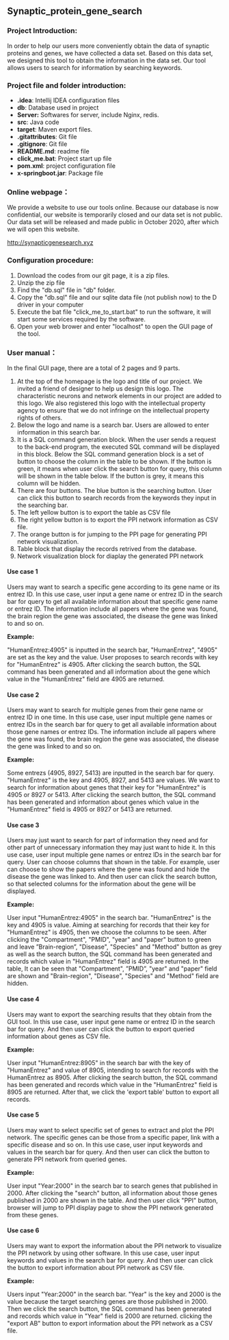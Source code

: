 ## Synaptic_protein_gene_search
### Project Introduction:

In order to help our users more conveniently obtain the data of synaptic proteins and genes, we have collected a data set. Based on this data set, we designed this tool to obtain the information in the data set. Our tool allows users to search for information by searching keywords.



### Project file and folder introduction:

* **.idea**: Intellij IDEA configuration files
* **db**: Database used in project
* **Server:** Softwares for server, include Nginx, redis.
* **src**: Java code
* **target**: Maven export files.
* **.gitattributes**: Git file
* **.gitignore**: Git file
* **README.md**: readme file
* **click_me.bat**: Project start up file
* **pom.xml**: project configuration file
* **x-springboot.jar**: Package file



### Online webpage：

We provide a website to use our tools online. Because our database is now confidential, our website is temporarily closed and our data set is not public. Our data set will be released and made public in October 2020, after which we will open this website.

http://synapticgenesearch.xyz



### Configuration procedure:

1. Download the codes from our git page, it is a zip files.
2. Unzip the zip file
3. Find the "db.sql" file in "db" folder. 
4. Copy the "db.sql" file and our sqlite data file (not publish now) to the D driver in your computer
5. Execute the bat file "click_me_to_start.bat" to run the software, it will start some services required by the software.
6. Open your web brower and enter "localhost" to open the GUI page of the tool.

### User manual：

In the final GUI page, there are a total of 2 pages and 9 parts. 

1. At the top of the homepage is the logo and title of our project. We invited a friend of designer to help us design this logo. The characteristic neurons and network elements in our project are added to this logo. We also registered this logo with the intellectual property agency to ensure that we do not infringe on the intellectual property rights of others.
2. Below the logo and name is a search bar. Users are allowed to enter information in this search bar.
3. It is a SQL command generation block. When the user sends a request to the back-end program, the executed SQL command will be displayed in this block. Below the SQL command generation block is a set of button to choose the column in the table to be shown. If the button is green, it means when user click the search button for query, this column will be shown in the table below. If the button is grey, it means this column will be hidden. 
4. There are four buttons. The blue button is the searching button. User can click this button to search records from the keywords they input in the searching bar. 
5. The left yellow button is to export the table as CSV file 
6. The right yellow button is to export the PPI network information as CSV file. 
7. The orange button is for jumping to the PPI page for generating PPI network visualization.
8. Table block that display the records retrived from the database.
9. Network visualization block for diaplay the generated PPI network



#### Use case 1

Users may want to search a specific gene according to its gene name or its entrez ID. In this use case, user input a gene name or entrez ID in the search bar for query to get all available information about that specific gene name or entrez ID. The information include all papers where the gene was found, the brain region the gene was associated, the disease the gene was linked to and so on.

**Example:**

"HumanEntrez:4905" is inputted in the search bar,  "HumanEntrez", "4905" are set as the key and the value. User proposes to search records with key for "HumanEntrez" is 4905. After clicking the search button, the SQL command has been generated and all information about the gene which value in the "HumanEntrez" field are 4905 are returned. 



#### Use case 2

Users may want to search for multiple genes from their gene name or entrez ID in one time. In this use case, user input multiple gene names or entrez IDs in the search bar for query to get all available information about those gene names or entrez IDs. The information include all papers where the gene was found, the brain region the gene was associated, the disease the gene was linked to and so on.

**Example:**

Some entrezs (4905, 8927, 5413) are inputted in the search bar for query. "HumanEntrez" is the key and 4905, 8927, and 5413 are values. We want to search for information about genes that their key for "HumanEntrez" is 4905 or 8927 or 5413. After clicking the search button, the SQL command has been generated and information about genes which value in the "HumanEntrez" field is 4905 or 8927 or 5413 are returned.

#### Use case 3

Users may just want to search for part of information they need and for other part of unnecessary information they may just want to hide it. In this use case, user input multiple gene names or entrez IDs in the search bar for query. User can choose columns that shown in the table. For example, user can choose to show the papers where the gene was found and hide the disease the gene was linked to. And then user can click the search button, so that selected columns for the information about the gene will be displayed. 

**Example:**

User input "HumanEntrez:4905" in the search bar. "HumanEntrez" is the key and 4905 is value. Aiming at searching for records that their key for "HumanEntrez" is 4905, then we choose the columns to be seen. After clicking the "Compartment", "PMID", "year" and "paper" button to green and leave ”Brain-region”, "Disease", "Species" and "Method" button as grey as well as the search button, the SQL command has been generated and records which value in "HumanEntrez" field is 4905 are returned. In the table, It can be seen that "Compartment", ”PMID”, "year" and "paper" field are shown and "Brain-region", "Disease", "Species" and "Method" field are hidden. 



#### Use case 4

Users may want to export the searching results that they obtain from the GUI tool. In this use case, user input gene name or entrez ID in the search bar for query. And then user can click the button to export queried information about genes as CSV file.

**Example:**

User input "HumanEntrez:8905" in the search bar with the key of  "HumanEntrez" and value of 8905, intending to search for records with the HumanEntrez as 8905. After clicking the search button, the SQL command has been generated and records which value in the "HumanEntrez" field is 8905 are returned. After that, we click the 'export table' button to export all records. 



#### Use case 5

Users may want to select specific set of genes to extract and plot the PPI network. The specific genes can be those from a specific paper, link with a specific disease and so on. In this use case, user input keywords and values in the search bar for query. And then user can click the button to generate PPI network from queried genes.

**Example:**

User input "Year:2000" in the search bar to search genes that published in 2000. After clicking the "search" button, all information about those genes published in 2000 are shown in the table. And then user click "PPI" button, browser will jump to PPI display page to show the PPI network generated from these genes.



#### Use case 6

Users may want to export the information about the PPI network to visualize the PPI network by using other software. In this use case, user input keywords and values in the search bar for query. And then user can click the button to export information about PPI network as CSV file.

**Example:**

Users input "Year:2000" in the search bar. "Year" is the key and 2000 is the value because the target searching genes are those published in 2000. Then we click the search button, the SQL command has been generated and records which value in "Year" field is 2000 are returned. clicking the "export AB" button to export information about the PPI network as a CSV file.







 

